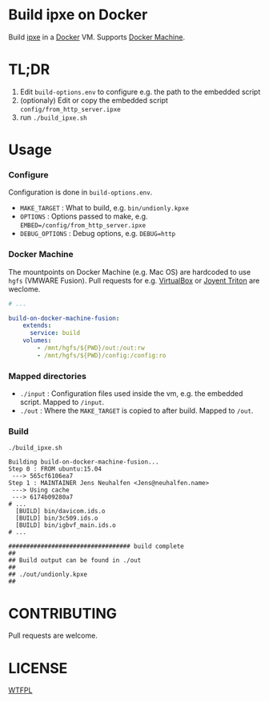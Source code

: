 Build ipxe on Docker
=================

Build [ipxe](http://ipxe.org) in a [Docker](http://docker.io) VM. Supports [Docker Machine](https://docs.docker.com/machine/).

TL;DR
=====

1. Edit `build-options.env` to configure e.g. the path to the embedded script
2. (optionaly) Edit or copy the embedded script `config/from_http_server.ipxe`
3. run `./build_ipxe.sh`

Usage
======

### Configure

Configuration is done in `build-options.env`.

* `MAKE_TARGET` : What to build, e.g. `bin/undionly.kpxe`
* `OPTIONS` : Options passed to make, e.g. `EMBED=/config/from_http_server.ipxe`
* `DEBUG_OPTIONS` : Debug options, e.g. `DEBUG=http` 

### Docker Machine

The mountpoints on Docker Machine (e.g. Mac OS) are hardcoded to use `hgfs` (VMWARE Fusion). Pull requests for e.g. [VirtualBox](https://www.virtualbox.org) or [Joyent Triton](https://apidocs.joyent.com/docker/) are weclome.

```yaml
# ...

build-on-docker-machine-fusion: 
    extends:
      service: build
    volumes: 
        - /mnt/hgfs/${PWD}/out:/out:rw
        - /mnt/hgfs/${PWD}/config:/config:ro
```

### Mapped directories

* `./input` : Configuration files used inside the vm, e.g. the embedded script. Mapped to `/input`.
* `./out` : Where the `MAKE_TARGET` is copied to after build. Mapped to `/out`.

### Build

``` 
./build_ipxe.sh

Building build-on-docker-machine-fusion...
Step 0 : FROM ubuntu:15.04
 ---> 565cf6106ea7
Step 1 : MAINTAINER Jens Neuhalfen <Jens@neuhalfen.name>
 ---> Using cache
 ---> 6174b09280a7
# ...
  [BUILD] bin/davicom.ids.o
  [BUILD] bin/3c509.ids.o
  [BUILD] bin/igbvf_main.ids.o
# ...

################################## build complete
##
## Build output can be found in ./out
##
## ./out/undionly.kpxe
##

```

CONTRIBUTING
=============

Pull requests are welcome.

LICENSE
==========

[WTFPL](http://www.wtfpl.net/about/)


